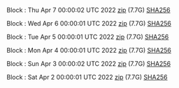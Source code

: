 Block [](https://insight.dash.org/insight/block/): Thu Apr  7 00:00:02 UTC 2022 [zip](https://dash-bootstrap.ams3.digitaloceanspaces.com/mainnet/2022-04-07/bootstrap.dat.zip) (7.7G) [SHA256](https://dash-bootstrap.ams3.digitaloceanspaces.com/mainnet/2022-04-07/sha256.txt)

Block [](https://insight.dash.org/insight/block/): Wed Apr  6 00:00:01 UTC 2022 [zip](https://dash-bootstrap.ams3.digitaloceanspaces.com/mainnet/2022-04-06/bootstrap.dat.zip) (7.7G) [SHA256](https://dash-bootstrap.ams3.digitaloceanspaces.com/mainnet/2022-04-06/sha256.txt)

Block [](https://insight.dash.org/insight/block/): Tue Apr  5 00:00:01 UTC 2022 [zip](https://dash-bootstrap.ams3.digitaloceanspaces.com/mainnet/2022-04-05/bootstrap.dat.zip) (7.7G) [SHA256](https://dash-bootstrap.ams3.digitaloceanspaces.com/mainnet/2022-04-05/sha256.txt)

Block [](https://insight.dash.org/insight/block/): Mon Apr  4 00:00:01 UTC 2022 [zip](https://dash-bootstrap.ams3.digitaloceanspaces.com/mainnet/2022-04-04/bootstrap.dat.zip) (7.7G) [SHA256](https://dash-bootstrap.ams3.digitaloceanspaces.com/mainnet/2022-04-04/sha256.txt)

Block [](https://insight.dash.org/insight/block/): Sun Apr  3 00:00:02 UTC 2022 [zip](https://dash-bootstrap.ams3.digitaloceanspaces.com/mainnet/2022-04-03/bootstrap.dat.zip) (7.7G) [SHA256](https://dash-bootstrap.ams3.digitaloceanspaces.com/mainnet/2022-04-03/sha256.txt)

Block [](https://insight.dash.org/insight/block/): Sat Apr  2 00:00:01 UTC 2022 [zip](https://dash-bootstrap.ams3.digitaloceanspaces.com/mainnet/2022-04-02/bootstrap.dat.zip) (7.7G) [SHA256](https://dash-bootstrap.ams3.digitaloceanspaces.com/mainnet/2022-04-02/sha256.txt)
